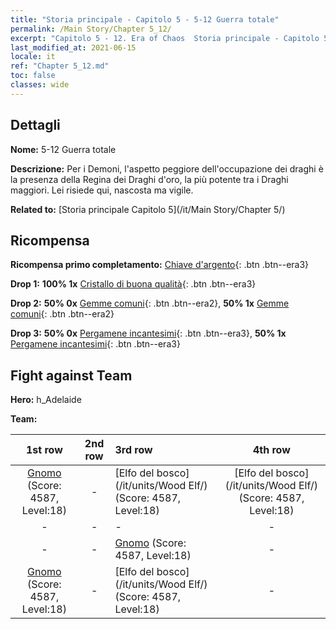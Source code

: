 ```yaml
---
title: "Storia principale - Capitolo 5 - 5-12 Guerra totale"
permalink: /Main Story/Chapter 5_12/
excerpt: "Capitolo 5 - 12. Era of Chaos  Storia principale - Capitolo 5_12. 5-12 Guerra totale"
last_modified_at: 2021-06-15
locale: it
ref: "Chapter 5_12.md"
toc: false
classes: wide
---
```


## Dettagli

 **Nome:** 5-12 Guerra totale

 **Descrizione:** Per i Demoni, l'aspetto peggiore dell'occupazione dei draghi è la presenza della Regina dei Draghi d'oro, la più potente tra i Draghi maggiori. Lei risiede qui, nascosta ma vigile.

 **Related to:** [Storia principale Capitolo 5](/it/Main Story/Chapter 5/)

## Ricompensa

 **Ricompensa primo completamento:** [Chiave d'argento](/ItemsIT/con_693/){: .btn .btn--era3}

 **Drop 1:** **100% 1x** [Cristallo di buona qualità](/ItemsIT/mat_17/){: .btn .btn--era3}

 **Drop 2:** **50% 0x** [Gemme comuni](/ItemsIT/mat_10/){: .btn .btn--era2}, **50% 1x** [Gemme comuni](/ItemsIT/mat_10/){: .btn .btn--era2}

 **Drop 3:** **50% 0x** [Pergamene incantesimi](/ItemsIT/con_694/){: .btn .btn--era3}, **50% 1x** [Pergamene incantesimi](/ItemsIT/con_694/){: .btn .btn--era3}


## Fight against Team
 **Hero:** h_Adelaide

 **Team:**


  | 1st row | 2nd row | 3rd row | 4th row |
  |:----:|:----:|:----|:----:|
  | [Gnomo](/it/units/Dwarf/) (Score: 4587, Level:18)  | - | [Elfo del bosco](/it/units/Wood Elf/) (Score: 4587, Level:18)  | [Elfo del bosco](/it/units/Wood Elf/) (Score: 4587, Level:18)  |
  | - | - | - | - |
  | - | - | [Gnomo](/it/units/Dwarf/) (Score: 4587, Level:18)  | - |
  | [Gnomo](/it/units/Dwarf/) (Score: 4587, Level:18)  | - | [Elfo del bosco](/it/units/Wood Elf/) (Score: 4587, Level:18)  | - |


